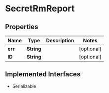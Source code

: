 

# SecretRmReport


## Properties

| Name | Type | Description | Notes |
|------------ | ------------- | ------------- | -------------|
|**err** | **String** |  |  [optional] |
|**ID** | **String** |  |  [optional] |


## Implemented Interfaces

* Serializable


